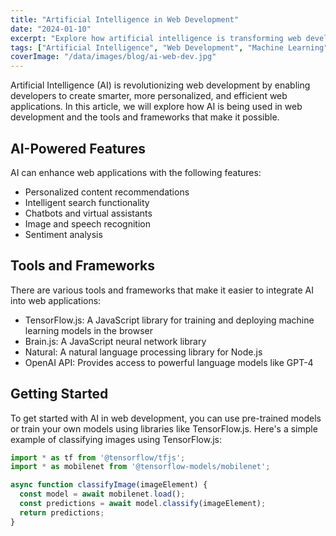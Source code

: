 ```yaml
---
title: "Artificial Intelligence in Web Development"
date: "2024-01-10"
excerpt: "Explore how artificial intelligence is transforming web development and creating new opportunities."
tags: ["Artificial Intelligence", "Web Development", "Machine Learning"]
coverImage: "/data/images/blog/ai-web-dev.jpg"
---
```


Artificial Intelligence (AI) is revolutionizing web development by enabling developers to create smarter, more personalized, and efficient web applications. In this article, we will explore how AI is being used in web development and the tools and frameworks that make it possible.

## AI-Powered Features

AI can enhance web applications with the following features:

- Personalized content recommendations
- Intelligent search functionality
- Chatbots and virtual assistants
- Image and speech recognition
- Sentiment analysis

## Tools and Frameworks

There are various tools and frameworks that make it easier to integrate AI into web applications:

- TensorFlow.js: A JavaScript library for training and deploying machine learning models in the browser
- Brain.js: A JavaScript neural network library
- Natural: A natural language processing library for Node.js
- OpenAI API: Provides access to powerful language models like GPT-4

## Getting Started

To get started with AI in web development, you can use pre-trained models or train your own models using libraries like TensorFlow.js. Here's a simple example of classifying images using TensorFlow.js:

```javascript
import * as tf from '@tensorflow/tfjs';
import * as mobilenet from '@tensorflow-models/mobilenet';

async function classifyImage(imageElement) {
  const model = await mobilenet.load();
  const predictions = await model.classify(imageElement);
  return predictions;
}
